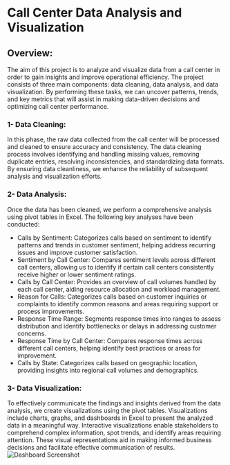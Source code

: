 # Call Center Data Analysis and Visualization
## Overview:
The aim of this project is to analyze and visualize data from a call center in order to gain insights and improve operational efficiency. The project consists of three main components: data cleaning, data analysis, and data visualization. By performing these tasks, we can uncover patterns, trends, and key metrics that will assist in making data-driven decisions and optimizing call center performance.

### 1- Data Cleaning:
In this phase, the raw data collected from the call center will be processed and cleaned to ensure accuracy and consistency. The data cleaning process involves identifying and handling missing values, removing duplicate entries, resolving inconsistencies, and standardizing data formats. By ensuring data cleanliness, we enhance the reliability of subsequent analysis and visualization efforts.

### 2- Data Analysis:
Once the data has been cleaned, we perform a comprehensive analysis using pivot tables in Excel. The following key analyses have been conducted:

- Calls by Sentiment: Categorizes calls based on sentiment to identify patterns and trends in customer sentiment, helping address recurring issues and improve customer satisfaction.
- Sentiment by Call Center: Compares sentiment levels across different call centers, allowing us to identify if certain call centers consistently receive higher or lower sentiment ratings.
- Calls by Call Center: Provides an overview of call volumes handled by each call center, aiding resource allocation and workload management.
- Reason for Calls: Categorizes calls based on customer inquiries or complaints to identify common reasons and areas requiring support or process improvements.
- Response Time Range: Segments response times into ranges to assess distribution and identify bottlenecks or delays in addressing customer concerns.
- Response Time by Call Center: Compares response times across different call centers, helping identify best practices or areas for improvement.
- Calls by State: Categorizes calls based on geographic location, providing insights into regional call volumes and demographics.
### 3- Data Visualization:
To effectively communicate the findings and insights derived from the data analysis, we create visualizations using the pivot tables. Visualizations include charts, graphs, and dashboards in Excel to present the analyzed data in a meaningful way. Interactive visualizations enable stakeholders to comprehend complex information, spot trends, and identify areas requiring attention. These visual representations aid in making informed business decisions and facilitate effective communication of results.
![Dashboard Screenshot](https://github.com/3laa3bdelgawad/Call_Center_Dashboard-/blob/main/Screenshot%20(165).png)
